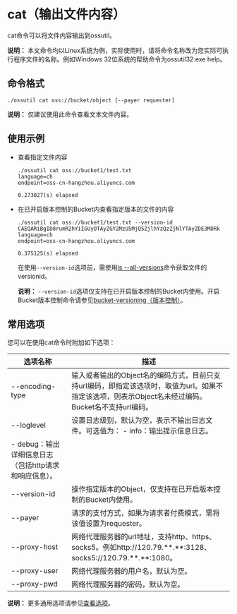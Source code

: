 # cat（输出文件内容）

cat命令可以将文件内容输出到ossutil。

**说明：** 本文命令均以Linux系统为例，实际使用时，请将命令名称改为您实际可执行程序文件的名称。例如Windows 32位系统的帮助命令为ossutil32.exe help。

## 命令格式

```
./ossutil cat oss://bucket/object [--payer requester]
```

**说明：** 仅建议使用此命令查看文本文件内容。

## 使用示例

-   查看指定文件内容

    ```
    ./ossutil cat oss://bucket1/test.txt
    language=ch
    endpoint=oss-cn-hangzhou.aliyuncs.com
    
    0.273027(s) elapsed
    ```

-   在已开启版本控制的Bucket内查看指定版本的文件的内容

    ```
    ./ossutil cat oss://bucket1/test.txt --version-id  CAEQARiBgID8rumR2hYiIGUyOTAyZGY2MzU5MjQ5ZjlhYzQzZjNlYTAyZDE3MDRk
    language=ch
    endpoint=oss-cn-hangzhou.aliyuncs.com
    
    0.375125(s) elapsed
    ```

    在使用`--version-id`选项前，需使用[ls --all-versions](/cn.zh-CN/常用工具/命令行工具ossutil/常用命令/ls（列举）.md)命令获取文件的versionid。

    **说明：** `--version-id`选项仅支持在已开启版本控制的Bucket内使用。开启Bucket版本控制命令请参见[bucket-versioning（版本控制）](/cn.zh-CN/常用工具/命令行工具ossutil/常用命令/bucket-versioning（版本控制）.md)。


## 常用选项

您可以在使用cat命令时附加如下选项：

|选项名称|描述|
|----|--|
|--encoding-type|输入或者输出的Object名的编码方式，目前只支持url编码，即指定该选项时，取值为url。如果不指定该选项，则表示Object名未经过编码。Bucket名不支持url编码。|
|--loglevel|设置日志级别，默认为空，表示不输出日志文件。可选值为： -   info：输出提示信息日志。
-   debug：输出详细信息日志（包括http请求和响应信息）。 |
|--version-id|操作指定版本的Object，仅支持在已开启版本控制的Bucket内使用。|
|--payer|请求的支付方式，如果为请求者付费模式，需将该值设置为requester。|
|--proxy-host|网络代理服务器的url地址，支持http、https、socks5。例如http://120.79.\*\*.\*\*:3128、 socks5://120.79.\*\*.\*\*:1080。|
|--proxy-user|网络代理服务器的用户名，默认为空。|
|--proxy-pwd|网络代理服务器的密码，默认为空。|

**说明：** 更多通用选项请参见[查看选项](/cn.zh-CN/常用工具/命令行工具ossutil/查看选项.md)。

